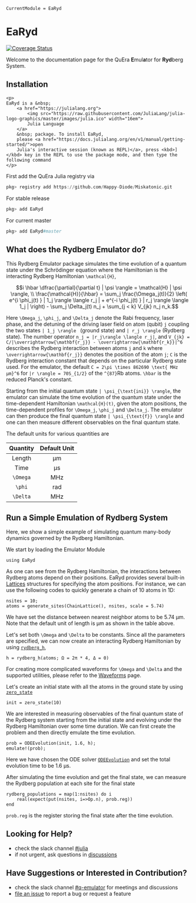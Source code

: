 ```@meta
CurrentModule = EaRyd
```

# EaRyd

[![Coverage Status](https://coveralls.io/repos/github/Happy-Diode/EaRyd.jl/badge.svg?branch=master&t=p1FNvJ)](https://coveralls.io/github/Happy-Diode/EaRyd.jl?branch=master)

Welcome to the documentation page for the QuEra **E**mul**a**tor for **Ryd**berg System.

## Installation

```@raw html
<p>
EaRyd is a &nbsp;
    <a href="https://julialang.org">
        <img src="https://raw.githubusercontent.com/JuliaLang/julia-logo-graphics/master/images/julia.ico" width="16em">
        Julia Language
    </a>
    &nbsp; package. To install EaRyd,
    please <a href="https://docs.julialang.org/en/v1/manual/getting-started/">open
    Julia's interactive session (known as REPL)</a>, press <kbd>]</kbd> key in the REPL to use the package mode, and then type the following command
</p>
```

First add the QuEra Julia registry via

```julia
pkg> registry add https://github.com/Happy-Diode/Miskatonic.git
```

For stable release

```julia
pkg> add EaRyd
```

For current master

```julia
pkg> add EaRyd#master
```

## What does the Rydberg Emulator do?

This Rydberg Emulator package simulates the time evolution of a quantum state under the Schrödinger equation where the Hamiltonian is the interacting Rydberg Hamiltonian `` \mathcal{H} ``, 

```math
i \hbar \dfrac{\partial}{\partial t} | \psi \rangle = \mathcal{H} | \psi \rangle,  \\

\frac{\mathcal{H}}{\hbar} = \sum_j \frac{\Omega_j(t)}{2} \left( e^{i \phi_j(t) } | 1_j \rangle  \langle r_j | + e^{-i \phi_j(t) } | r_j \rangle  \langle 1_j | \right) - \sum_j \Delta_j(t) n_j + \sum_{j < k} V_{jk} n_j n_k.
```

Here ``\Omega_j``, ``\phi_j``, and ``\Delta_j``  denote the Rabi frequency, laser phase, and the detuning of the driving laser field on atom (qubit) ``j`` coupling the two states  ``| 1_j \rangle `` (ground state) and `` | r_j \rangle `` (Rydberg state). The number operator ``n_j = |r_j\rangle \langle r_j|``, and ``V_{jk} = C/|\overrightarrow{\mathbf{r_j}} - \overrightarrow{\mathbf{r_k}}|^6`` describes the Rydberg interaction between atoms ``j`` and ``k`` where ``\overrightarrow{\mathbf{r_j}}`` denotes the position of the atom ``j``; ``C`` is the Rydberg interaction constant that depends on the particular Rydberg state used. For the emulator, the default ``C = 2\pi \times 862690 \text{ MHz μm}^6`` for ``|r \rangle = 70S_{1/2}`` of the ``^{87}``Rb atoms. ``\hbar`` is the reduced Planck's constant.

Starting from the initial quantum state ``| \psi_{\text{ini}} \rangle``, the emulator can simulate the time evolution of the quantum state under the time-dependent Hamiltonian ``\mathcal{H}(t)``, given the atom positions, the time-dependent profiles for  ``\Omega_j``, ``\phi_j`` and ``\Delta_j``. The emulator can then produce the final quantum state ``| \psi_{\text{f}} \rangle`` and one can then measure different observables on the final quantum state.

The default units for various quantities are 

| Quantity      | Default Unit |
| :---:         |    :----:   |
| Length        |  μm         |
| Time          |  μs         |
| ``\Omega``    |  MHz        |
| ``\phi``      |  rad        |
| ``\Delta``    |  MHz        |

## Run a Simple Emulation of Rydberg System

Here, we show a simple example of simulating quantum many-body dynamics governed by the Rydberg Hamiltonian. 

We start by loading the Emulator Module

```@repl quick-start
using EaRyd
```

As one can see from the Rydberg Hamiltonian, the interactions between Rydberg atoms depend on their positions. EaRyd provides several built-in [Lattices](@ref) structures for specifying the atom positions. For instance, we can use the following codes to quickly generate a chain of 10 atoms in 1D: 

```@repl quick-start
nsites = 10;
atoms = generate_sites(ChainLattice(), nsites, scale = 5.74)
```
We have set the distance between nearest neighbor atoms to be 5.74 μm. Note that the default unit of length is μm as shown in the table above.

Let's set both ``\Omega`` and ``\Delta`` to be constants. Since all the parameters are specified, we can now create an interacting Rydberg Hamiltonian by using [`rydberg_h`](@ref), 

```@repl quick-start
h = rydberg_h(atoms; Ω = 2π * 4, Δ = 0)
```

For creating more complicated waveforms for ``\Omega`` and ``\Delta`` and the supported utilities, please refer to the [Waveforms](@ref) page.

Let's create an initial state with all the atoms in the ground state by using [`zero_state`](@ref)

```@repl quick-start
init = zero_state(10)
```

We are interested in measuring observables of the final quantum state of the Rydberg system starting from the initial state and evolving under the Rydberg Hamiltonian over some time duration. We can first create the problem and then directly emulate the time evolution.

```@repl quick-start
prob = ODEEvolution(init, 1.6, h);
emulate!(prob);
```
Here we have chosen the ODE solver [`ODEEvolution`](@ref) and set the total evolution time to be 1.6 μs.

After simulating the time evolution and get the final state, we can measure the Rydberg population at each site for the final state 

```@repl quick-start
rydberg_populations = map(1:nsites) do i
    real(expect(put(nsites, i=>Op.n), prob.reg))
end
```
`prob.reg` is the register storing the final state after the time evolution.


## Looking for Help?

- check the slack channel [#julia](https://quera-workspace.slack.com/archives/C011C12GXRD)
- if not urgent, ask questions in [discussions](https://github.com/Happy-Diode/EaRyd.jl/discussions)

## Have Suggestions or Interested in Contribution?

- check the slack channel [#q-emulator](https://quera-workspace.slack.com/archives/C01MKUATZRD) for meetings and discussions
- [file an issue](https://github.com/Happy-Diode/EaRyd.jl/issues/new) to report a bug or request a feature
